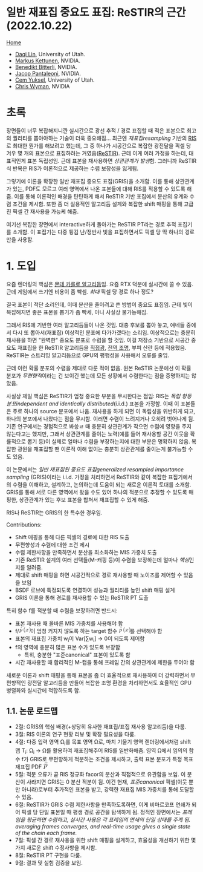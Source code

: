 # 일반 재표집 중요도 표집: ReSTIR의 근간 (2022.10.22)
[Home](/README.md)

* [Daqi Lin](https://dqlin.xyz/), University of Utah.
* [Markus Kettunen](https://research.nvidia.com/person/markus-kettunen), NVIDIA.
* [Benedikt Bitterli](https://benedikt-bitterli.me/), NVIDIA.
* [Jacop Pantaleoni](https://www.linkedin.com/in/jpantaleoni/), NVIDIA.
* [Cem Yuksel](http://www.cemyuksel.com/), University of Utah.
* [Chris Wyman](https://cwyman.org/), NVIDIA

# 초록

장면들이 너무 복잡해지니깐 실시간으로 광선 추적 / 경로 표집할 때 적은 표본으로 최고의 퀄리티를 뽑아야하는 기술이 더욱 중요해짐... 최근엔 *재표집resampling* 기반의 [RIS](/Notes/2022/10/Korean/ImportanceResamplingForGlobalIllumination.md)로 최대한 뭔가를 해보려고 했는데, 그 중 하나가 시공간으로 복잡한 광전달을 픽셀 당 겨우 몇 개의 표본으로 표집하려는 거였음([ReSTIR](/Notes/2022/10/Korean/SpatiotemporalReservoirResamplingForRealTimeRayTracingWithDynamicDirectLighting.md)). 근데 이게 여러 가정을 하는데, 대표적인게 표본 독립성임. 근데 표본을 재사용하면 *상관관계가 발생*함. 그러니까 ReSTIR식 반복은 RIS가 이론적으로 제공하는 수렴 보장성을 잃게됨.

그렇기에 이론을 확장한 일반 재표집 중요도 표집(GRIS)을 소개함. 이를 통해 상관관계가 있는, PDF도 모르고 여러 영역에서 나온 표본들에 대해 RIS를 적용할 수 있도록 해줌. 이를 통해 이론적인 배경을 탄탄하게 해서 ReSTIR 기반 표집에서 분산의 유계와 수렴 조건을 제시함. 또한 좀 더 실용적인 알고리듬 설계와 복잡한 shift 매핑을 통해 고급진 픽셀 간 재사용을 가능케 해줌.

여기선 복잡한 장면에서 interactive하게 돌아가는 ReSTIR PT라는 경로 추적 표집기를 소개함. 이 표집기는 다중 튕김 난/정반사 빛을 표집하면서도 픽셀 당 딱 하나의 경로만을 사용함.

# 1. 도입

요즘 렌더링의 핵심은 [몬테 카를로 알고리듬](/Notes/2022/10/Korean/MonteCarloIntegration.md)임. 요즘 RTX 덕분에 실시간에 쓸 수 있음. 근데 게임에서 쓰기엔 비용이 좀 빡셈. *최대* 픽셀 당 경로 하나 정도?

결국 표본이 적단 소리인데, 이때 분산을 줄이려고 쓴 방법이 중요도 표집임. 근데 빛이 복잡해지면 좋은 표본을 뽑기가 좀 빡세, 아니 사실상 불가능해짐.

그래서 RIS에 기반한 여러 알고리듬들이 나온 것임. 대충 후보를 뽑아 놓고, 얘네들 중에서 다시 또 뽑아서(재표집) 이상적인 분포에 다가가겠다는 소리임. 이상적으로는 충분히 재사용을 하면 "완벽한" 중요도 분포로 수렴을 할 것임. 이걸 저장소 기반으로 시공간 중요도 재표집을 한 ReSTIR 알고리듬을 [직접광](/Notes/2022/10/Korean/SpatiotemporalReservoirResamplingForRealTimeRayTracingWithDynamicDirectLighting.md), [전역 조명](/Notes/2022/10/Korean/ReStirGiPathResamplingForRealTimePathTracingRevisited.md), 부피 산란 등에 적용했음. ReSTIR는 스트리밍 알고리듬으로 GPU의 평행성을 사용해서 오류를 줄임.

근데 이런 확률 분포의 수렴을 제대로 다룬 적이 없음. 원본 ReSTIR 논문에선 이 확률 분포가 *무편향적*이라는 건 보이긴 했는데 모든 상황에서 수렴한다는 점을 증명하지는 않았음.

사실상 제일 핵심은 ReSTIR가 엄청 중요한 부분을 무시한다는 점임: RIS는 *독립 항등 분포independent and identically distributed*(i.i.d.) 표본을 가정함. 이때 이 표본들은 주로 하나의 source 분포에서 나옴. 재사용을 하게 되면 이 독립성을 위반하게 되고, 하나의 분포에서 나왔다는 점을 무시함. 이러면 수렴이 느려지거나 오히려 벗어나게 됨. 기존 연구에서는 경험적으로 봐씅ㄹ 때 충분히 상관관계가 작으면 수렴에 영향을 주지 않는다고는 했지만, 그래서 상관관계를 줄이는 노력(예를 들어 재사용할 공간 이웃을 확률적으로 뽑기 등)이 실제로 얼마나 수렴을 부장하는지에 대한 부분은 명확하지 않음. 복잡한 광원을 재표집할 땐 이론적 이해 없이는 충분히 상관관계를 줄이는게 불가능할 수도 있음.

이 논문에서는 *일반 재표집된 중요도 표집generalized resampled importance sampling* (GRIS)이라는 i.i.d. 가정을 처리하면서 ReSTIR와 같이 복잡한 표집기에서의 수렴을 이해하고, 설계하고, 논의하는데 도움이 되는 새로운 이론적 토대를 소개함. GRIS를 통해 서로 다른 영역에서 왔을 수도 있어 하나의 적분으로 추정할 수 있도록 매핑한, 상관관계가 있는 후보 표본을 합쳐서 재표집할 수 있게 해줌.

RIS나 ReSTIR는 GRIS의 한 특수한 경우임.

Contributions:
* Shift 매핑을 통해 다른 픽셀의 경로에 대한 RIS 도출
* 무편향성과 수렴에 대한 조건 제시
* 수렴 제한사항을 만족하면서 분산을 최소화하는 MIS 가중치 도출
* 기존 ReSTIR 설계의 여러 선택들(M-캐핑 등)이 수렴을 보장하는데 얼마나 *핵심*인지를 알려줌.
* 제대로 shift 매핑을 하면 시공간적으로 경로 재사용할 때 노이즈를 제어할 수 있음을 보임
* BSDF 로브에 특정되도록 연결하여 성능과 퀄리티를 높인 shift 매핑 설계
* GRIS 이론을 통해 경로를 재사용할 수 있는 ReSTIR PT 도출

특히 함수 f를 적분할 때 수렴을 보장하려면 반드시:
* 표본 재사용 때 올바른 MIS 가중치를 사용해야 함
* f/![TargetFunction](/Images/ReStirGi/TargetFunction.png)이 엄청 커지지 않도록 하는 target 함수 ![TargetFunction](/Images/ReStirGi/TargetFunction.png)를 선택해야 함
* 표본의 재표집 가중치 w<sub>i</sub>이 Var[∑w<sub>i</sub>] → 0이 되도록 제어함
* f의 영역에 충분히 많은 표본 수가 있도록 보장함
  * 특히, 충분한 "표준canonical" 표본이 있도록 함
* 시간 재사용할 때 합리적인 M-캡을 통해 프레임 간의 상관관계에 제한을 두어야 함

새로운 이론과 shift 매핑을 통해 표본을 좀 더 효율적으로 재사용하여 더 강력하면서 무편향적인 광전달 알고리듬을 만들어 복잡한 조명 환경을 처리하면서도 효율적인 GPU 병렬화와 실시간에 적합하도록 함.

## 1.1. 논문 로드맵

* 2절: GRIS의 핵심 배경(+상당히 유사한 재표집/표집 재사용 알고리듬)을 다룸.
* 3절: RIS 이론의 연구 현황 리뷰 및 확장 필요성을 다룸.
* 4절: 다중 입력 영역 &Omega;<sub>i</sub>를 목표 영역 &Omega;로, 마치 기울기 영역 렌더링에서처럼 shift 맵 T<sub>i</sub>: &Omega;<sub>i</sub> → &Omega;를 활용하여 재표집해주어 RIS를 일반화해줌. 영역 &Omega;에서 임의의 함수 f가 GRIS로 무편향하게 적분하는 조건을 제시하고, 출력 표본 분포가 특정 목표 재표집 PDF ![TargetResamplingPdf](/Images/Gris/TargetResamplingPdf.png)
* 5절: 적분 오류가 곧 RIS 정규화 facor의 분산과 직접적으로 유관함을 보임. 이 분산이 사라지면 GRIS는 0 분산 적분이 됨. 이건 현재, *표준canonical* 픽셀(이웃 뿐만 아니라)로부터 추가적인 표본을 받고, 강력한 재표집 MIS 가중치를 통해 도달할 수 있음.
* 6절: ReSTIR가 GRIS 수렴 제한사항을 만족하도록하면, 이게 비마르코프 연쇄가 되어 픽셀 당 단일 표본일 때 평생 경로 공간을 탐색하게 됨. 정적인 장면에서는 *프레임을 평균하면 수렴하고, 실시간 사용은 각 프레임의 연쇄의 단일 상태를 주게 됨. averaging frames converges, and real-time usage gives a single state of the chain each frame.*
* 7절: 픽셀 간 경로 재사용을 위한 shift 매핑을 설계하고, 효율성을 개선하기 위한 몇 가지 새로운 shift 수정사항을 제시함.
* 8절: ReSTIR PT 구현을 다룸.
* 9절: 결과 및 실험 검증을 보임.
